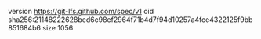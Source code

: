 version https://git-lfs.github.com/spec/v1
oid sha256:21148222628bed6c98ef2964f71b4d7f94d10257a4fce4322125f9bb851684b6
size 1056
